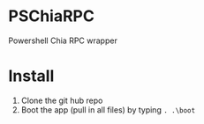 # PSChiaRPC
 Powershell Chia RPC wrapper

# Install
1. Clone the git hub repo
2. Boot the app (pull in all files) by typing 
```. .\boot```
